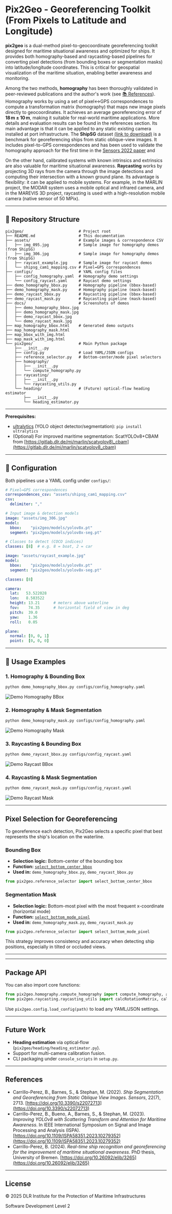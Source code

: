 # Pix2Geo - Georeferencing Toolkit (From Pixels to Latitude and Longitude)

**pix2geo** is a dual-method pixel-to-geocoordinate georeferencing toolkit designed for maritime situational awareness and optimized for ships. It provides both homography-based and raycasting-based pipelines for converting pixel detections (from bounding boxes or segmentation masks) into latitude/longitude coordinates. This is critical for geospatial visualization of the maritime situation, enabling better awareness and monitoring.

Among the two methods, **homography** has been thoroughly validated in peer-reviewed publications and the author's work (see [📚 References](#-references)). Homography works by using a set of pixel↔GPS correspondences to compute a transformation matrix (homography) that maps new image pixels directly to geocoordinates. It achieves an average georeferencing error of **18 m ± 10 m**, making it suitable for real-world maritime applications. More details and evaluation results can be found in the references section. Its main advantage is that it can be applied to any static existing camera installed at port infrastructure.
The **ShipSG** dataset [(link to download)](https://zenodo.org/records/15000157) is a benchmark for georeferencing ships from static oblique-view images. It includes pixel-to-GPS correspondences and has been used to validate the homography approach for the first time in the [Sensors 2022 paper](https://doi.org/10.3390/s22072713) and 

On the other hand, calibrated systems with known intrinsics and extrinsics are also valuable for maritime situational awareness. **Raycasting** works by projecting 3D rays from the camera through the image detections and computing their intersection with a known ground plane. Its advantage is flexibility: it can be applied to mobile systems. For example, in the MARLIN project, the MODAR system uses a mobile optical and infrared camera, and in the MAREVIS 3D project, raycasting is used with a high-resolution mobile camera (native sensor of 50 MPix).

---

## 📂 Repository Structure

```
pix2geo/                        # Project root
├── README.md                   # This documentation
├── assets/                     # Example images & correspondence CSV
│   ├── img_095.jpg             # Sample image for homography demos (from ShipSG)
│   ├── img_306.jpg             # Sample image for homography demos (from ShipSG)
│   ├── raycast_example.jpg     # Sample image for raycast demos
│   └── shipsg_cam1_mapping.csv # Pixel↔GPS correspondences
├── configs/                    # YAML config files
│   ├── config_homography.yaml  # Homography demo settings
│   └── config_raycast.yaml     # Raycast demo settings
├── demo_homography_bbox.py     # Homography pipeline (bbox-based)
├── demo_homography_mask.py     # Homography pipeline (mask-based)
├── demo_raycast_bbox.py        # Raycasting pipeline (bbox-based)
├── demo_raycast_mask.py        # Raycasting pipeline (mask-based)
├── docs/                       # Screenshots of demos
│   ├── demo_homography_bbox.jpg
│   ├── demo_homography_mask.jpg
│   ├── demo_raycast_bbox.jpg
│   └── demo_raycast_mask.jpg
├── map_homography_bbox.html    # Generated demo outputs
├── map_homography_mask.html
├── map_bbox_with_img.html
├── map_mask_with_img.html
└── pix2geo/                    # Main Python package
    ├── __init__.py
    ├── config.py               # Load YAML/JSON configs
    ├── reference_selector.py   # Bottom-center/mode pixel selectors
    ├── homography/
    │   ├── __init__.py
    │   └── compute_homography.py
    ├── raycasting/
    │   ├── __init__.py
    │   └── raycasting_utils.py
    └── heading/                # (Future) optical-flow heading estimator
        ├── __init__.py
        └── heading_estimator.py
```

---

**Prerequisites:**

- [ultralytics](https://www.ultralytics.com/) (YOLO object detector/segmentation): `pip install ultralytics`
- (Optional) For improved maritime segmentation: ScatYOLOv8+CBAM from [https://gitlab.dlr.de/mi/marlin/scatyolov8\_cbam](https://gitlab.dlr.de/mi/marlin/scatyolov8_cbam)

---

## 🔧 Configuration

Both pipelines use a YAML config under `configs/`:

```yaml
# Pixel↔GPS correspondences
correspondences_csv: "assets/shipsg_cam1_mapping.csv"
csv:
  delimiter: ","

# Input image & detection models
image: "assets/img_306.jpg"
model:
  bbox:    "pix2geo/models/yolov8x.pt"
  segment: "pix2geo/models/yolov8x-seg.pt"

# Classes to detect (COCO indices)
classes: [8]  # e.g. 8 = boat, 2 = car
```

```yaml
image: "assets/raycast_example.jpg"
model:
  bbox:    "pix2geo/models/yolov8x.pt"
  segment: "pix2geo/models/yolov8x-seg.pt"

classes: [8]

camera:
  lat:   53.522028
  lon:   8.583522
  height: 13.21      # meters above waterline
  fov:    74.35      # horizontal field of view in deg
  pitch:  39.0
  yaw:    1.36
  roll:   0.05

plane:
  normal: [0, 0, 1]
  point:  [0, 0, 0]
```

---

## 🚀 Usage Examples

### 1. Homography & Bounding Box

```bash
python demo_homography_bbox.py configs/config_homography.yaml
```
![Demo Homography BBox](docs/demo_homography_bbox.jpg)



### 2. Homography & Mask Segmentation

```bash
python demo_homography_mask.py configs/config_homography.yaml
```
![Demo Homography Mask](docs/demo_homography_mask.jpg)


### 3. Raycasting & Bounding Box

```bash
python demo_raycast_bbox.py configs/config_raycast.yaml
```
![Demo Raycast BBox](docs/demo_raycast_bbox.jpg)


### 4. Raycasting & Mask Segmentation

```bash
python demo_raycast_mask.py configs/config_raycast.yaml
```
![Demo Raycast Mask](docs/demo_raycast_mask.jpg)


---

## Pixel Selection for Georeferencing

To georeference each detection, Pix2Geo selects a specific pixel that best represents the ship's location on the waterline.

### Bounding Box

- **Selection logic:** Bottom-center of the bounding box
- **Function:** [`select_bottom_center_bbox`](pix2geo/reference_selector.py)
- **Used in:** `demo_homography_bbox.py`, `demo_raycast_bbox.py`

```python
from pix2geo.reference_selector import select_bottom_center_bbox
```

### Segmentation Mask

- **Selection logic:** Bottom-most pixel with the most frequent x-coordinate (horizontal mode)
- **Function:** [`select_bottom_mode_pixel`](pix2geo/reference_selector.py)
- **Used in:** `demo_homography_mask.py`, `demo_raycast_mask.py`

```python
from pix2geo.reference_selector import select_bottom_mode_pixel
```

This strategy improves consistency and accuracy when detecting ship positions, especially in tilted or occluded views.

---


---

## Package API

You can also import core functions:

```python
from pix2geo.homography.compute_homography import compute_homography, apply_homography
from pix2geo.raycasting.raycasting_utils import calcRotationMatrix, calcCameraRay, intersectPlane
```

Use `pix2geo.config.load_config(path)` to load any YAML/JSON settings.

---

## Future Work

- **Heading estimation** via optical‑flow (`pix2geo/heading/heading_estimator.py`).
- Support for multi-camera calibration fusion.
- CLI packaging under `console_scripts` in `setup.py`.

---

## References

- Carrillo-Perez, B., Barnes, S., & Stephan, M. (2022). *Ship Segmentation and Georeferencing from Static Oblique View Images*. *Sensors*, 22(7), 2713. [https://doi.org/10.3390/s22072713](https://doi.org/10.3390/s22072713)
- Carrillo-Perez, B., Bueno, A., Barnes, S., & Stephan, M. (2023). *Improving YOLOv8 with Scattering Transform and Attention for Maritime Awareness*. In IEEE International Symposium on Signal and Image Processing and Analysis (ISPA). [https://doi.org/10.1109/ISPA58351.2023.10279352](https://doi.org/10.1109/ISPA58351.2023.10279352)
- Carrillo-Perez, B. (2024). *Real-time ship recognition and georeferencing for the improvement of maritime situational awareness*. PhD thesis, University of Bremen. [https://doi.org/10.26092/elib/3265](https://doi.org/10.26092/elib/3265)


---

## License

© 2025 DLR Institute for the Protection of Maritime Infrastructures

Software Development Level 2

